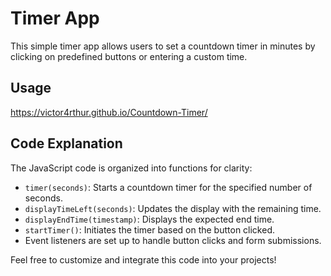 # Timer App

This simple timer app allows users to set a countdown timer in minutes by clicking on predefined buttons or entering a custom time.

## Usage
https://victor4rthur.github.io/Countdown-Timer/

## Code Explanation

The JavaScript code is organized into functions for clarity:

- `timer(seconds)`: Starts a countdown timer for the specified number of seconds.
- `displayTimeLeft(seconds)`: Updates the display with the remaining time.
- `displayEndTime(timestamp)`: Displays the expected end time.
- `startTimer()`: Initiates the timer based on the button clicked.
- Event listeners are set up to handle button clicks and form submissions.

Feel free to customize and integrate this code into your projects!
